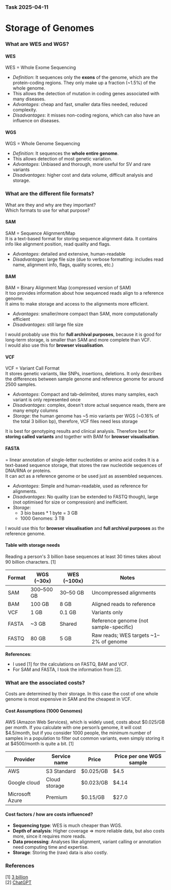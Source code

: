### Task 2025-04-11
# Storage of Genomes

### What are WES and WGS?
#### WES
WES = Whole Exome Sequencing
- *Definition*: It sequences only the **exons** of the genome, which are the protein-coding regions. They only make up a fraction (~1.5%) of the whole genome. 
- This allows the detection of mutation in coding genes associated with many diseases. 
- *Advantages*: cheap and fast, smaller data files needed, reduced complexity. 
- *Disadvantages*: it misses non-coding regions, which can also have an influence on diseases.
#### WGS
WGS = Whole Genome Sequencing
- *Definition*: It sequences the **whole entire genome**.
- This allows detection of most genetic variation.
- *Advantages*: Unbiased and thorough, more useful for SV and rare variants
- *Disadvantages*: higher cost and data volume, difficult analysis and storage.

### What are the different file formats?
What are they and why are they important? \
Which formats to use for what purpose?
#### SAM
SAM = Sequence Alignment/Map \
It is a text-based format for storing sequence alignment data. It contains info like alignment position, read quality and flags.
- *Advantages*: detailed and extensive, human-readable
- *Disadvantages*: large file size (due to verbose formatting: includes read name, alignment info, flags, quality scores, etc.)

#### BAM
BAM = Binary Alignment Map (compressed version of SAM) \
It too provides information about how sequenced reads align to a reference genome. \
It aims to make storage and access to the alignments more efficient. 
- *Advantages*: smaller/more compact than SAM, more computationally efficient
- *Disadvantages*: still large file size

I would probably use this for **full archival purposes**, because it is good for long-term storage, is smaller than SAM and more complete than VCF.\
I would also use this for **browser visualisation**. 

#### VCF
VCF = Variant Call Format \
It stores genetic variants, like SNPs, insertions, deletions. It only describes the differences between sample genome and reference genome for around 2500 samples. 
- *Advantages*: Compact and tab-delimited, stores many samples, each variant is only represented once
- *Disadvantages*: complex, doesn't store actual sequence reads, there are many empty columns
- *Storage*: the human genome has ~5 mio variants per WGS (~0.16% of the total 3 billion bp), therefore, VCF files need less storage

It is best for genotyping results and clinical analysis. Therefore best for **storing called variants** and together with BAM for **browser visualisation**. 

#### FASTA
= linear annotation of single-letter nucleotides or amino acid codes
It is a text-based sequence storage, that stores the raw nucleotide sequences of DNA/RNA or proteins. \
It can act as a reference genome or be used just as assembled sequences. 
- *Advantages*: Simple and human-readable, used as reference for alignments.
- *Disadvantages*: No quality (can be extended to FASTQ though), large (not optimised for size or compression) and inefficient.
- *Storage*: 
    - 3 bio bases * 1 byte = 3 GB
    - 1000 Genomes: 3 TB

I would use this for **browser visualisation** and **full archival purposes** as the reference genome. 

#### Table with storage needs

Reading a person's 3 billion base sequences at least 30 times takes about 90 billion characters. [1]

| Format     | WGS (~30x)       | WES (~100x)     | Notes                                  |
|------------|------------------|-----------------|----------------------------------------|
| SAM        | 300–500 GB       | 30–50 GB        | Uncompressed alignments                |
| BAM        | 100 GB           | 8 GB            | Aligned reads to reference             |
| VCF        | 1 GB             | 0.1 GB          | Variants only                          |
| FASTA      | ~3 GB            | Shared          | Reference genome (not sample-specific) |
| FASTQ      | 80 GB            | 5 GB            | Raw reads; WES targets ~1–2% of genome |

**References**:
- I used [1] for the calculations on FASTQ, BAM and VCF.
- For SAM and FASTA, I took the information from [2].

### What are the associated costs?
Costs are determined by their storage. In this case the cost of one whole genome is most expensive in SAM and the cheapest in VCF. 

#### Cost Assumptions (1000 Genomes)
AWS (Amazon Web Services), which is widely used, costs about $0.025/GB per month. If you calculate with one person’s genome, it will cost $4.5/month, but if you consider 1000 people, the minimum number of samples in a population to filter out common variants, even simply storing it at $4500/month is quite a bit. [1]

| Provider       | Service name   | Price   | Price per one WGS sample |
|----------------|----------------|---------|--------------------------|
|AWS             |S3 Standard     |$0.025/GB|$4.5                      |
|Google cloud    |Cloud storage   |$0.023/GB|$4.14                     |
|Microsoft Azure |Premium         |$0.15/GB |$27.0                     |


#### Cost factors / how are costs influenced?
- **Sequencing type**: WES is much cheaper than WGS. 
- **Depth of analysis**: Higher coverage => more reliable data, but also costs more, since it requires more reads. 
- **Data processing**: Analyses like alignment, variant calling or annotation need computing time and expertise.
- **Storage**: Storing the (raw) data is also costly. 

### References
[1] [3 billion](https://3billion.io/blog/big-data-among-big-data-genome-data)\
[2] [ChatGPT](https://chatgpt.org)
